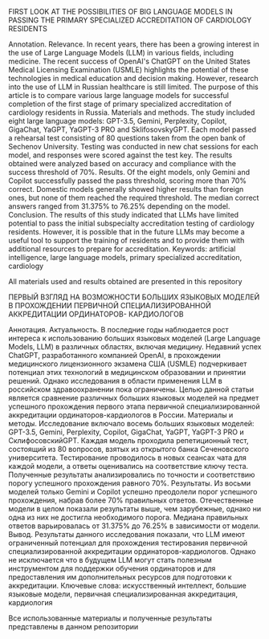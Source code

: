 FIRST LOOK AT THE POSSIBILITIES OF BIG LANGUAGE MODELS IN PASSING THE PRIMARY SPECIALIZED ACCREDITATION OF CARDIOLOGY RESIDENTS

Annotation. Relevance. In recent years, there has been a growing interest in the use of Large Language Models (LLM) in various fields, including medicine. The recent success of OpenAI's ChatGPT on the United States Medical Licensing Examination (USMLE) highlights the potential of these technologies in medical education and decision making. However, research into the use of LLM in Russian healthcare is still limited.
The purpose of this article is to compare various large language models for successful completion of the first stage of primary specialized accreditation of cardiology residents in Russia.
Materials and methods. The study included eight large language models: GPT-3.5, Gemini, Perplexity, Copilot, GigaChat, YaGPT, YaGPT-3 PRO and SklifosovskyGPT. Each model passed a rehearsal test consisting of 80 questions taken from the open bank of Sechenov University. Testing was conducted in new chat sessions for each model, and responses were scored against the test key. The results obtained were analyzed based on accuracy and compliance with the success threshold of 70%.
Results. Of the eight models, only Gemini and Copilot successfully passed the pass threshold, scoring more than 70% correct. Domestic models generally showed higher results than foreign ones, but none of them reached the required threshold. The median correct answers ranged from 31.375% to 76.25% depending on the model.
Conclusion. The results of this study indicated that LLMs have limited potential to pass the initial subspecialty accreditation testing of cardiology residents. However, it is possible that in the future LLMs may become a useful tool to support the training of residents and to provide them with additional resources to prepare for accreditation.
Keywords: artificial intelligence, large language models, primary specialized accreditation, cardiology

All materials used and results obtained are presented in this repository


ПЕРВЫЙ ВЗГЛЯД НА ВОЗМОЖНОСТИ БОЛЬШИХ ЯЗЫКОВЫХ МОДЕЛЕЙ В ПРОХОЖДЕНИИ ПЕРВИЧНОЙ СПЕЦИАЛИЗИРОВАННОЙ АККРЕДИТАЦИИ ОРДИНАТОРОВ- КАРДИОЛОГОВ

Аннотация. Актуальность. В последние годы наблюдается рост интереса к использованию больших языковых моделей (Large Language Models, LLM) в различных областях, включая медицину. Недавний успех ChatGPT, разработанного компанией OpenAI, в прохождении медицинского лицензионного экзамена США (USMLE) подчеркивает потенциал этих технологий в медицинском образовании и принятии решений. Однако исследования в области применения LLM в российском здравоохранении пока ограничены.
Целью данной статьи является сравнение различных больших языковых моделей на предмет успешного прохождения первого этапа первичной специализированной аккредитации ординаторов-кардиологов в России.
Материалы и методы. Исследование включало восемь больших языковых моделей: GPT-3.5, Gemini, Perplexity, Copilot, GigaChat, YaGPT, YaGPT-3 PRO и СклифосовскийGPT. Каждая модель проходила репетиционный тест, состоящий из 80 вопросов, взятых из открытого банка Сеченовского университета. Тестирование проводилось в новых сеансах чата для каждой модели, а ответы оценивались на соответствие ключу теста. Полученные результаты анализировались по точности и соответствию порогу успешного прохождения равного 70%.
Результаты. Из восьми моделей только Gemini и Copilot успешно преодолели порог успешного прохождения, набрав более 70% правильных ответов. Отечественные модели в целом показали результаты выше, чем зарубежные, однако ни одна из них не достигла необходимого порога. Медиана правильных ответов варьировалась от 31.375% до 76.25% в зависимости от модели.
Вывод. Результаты данного исследования показали, что LLM имеют ограниченный потенциал для прохождения тестирования первичной специализированной аккредитации ординаторов-кардиологов. Однако не исключается что в будущем LLM могут стать полезным инструментом для поддержки обучения ординаторов и для предоставления им дополнительных ресурсов для подготовки к аккредитации.
Ключевые слова: искусственный интеллект, большие языковые модели, первичная специализированная аккредитация, кардиология

Все использованные материалы и полученные результаты представлены в данном репозитории
